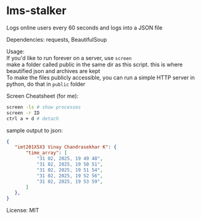 # lms-stalker
Logs online users every 60 seconds and logs into a JSON file

Dependencies:
requests, BeautifulSoup

Usage:  
If you'd like to run forever on a server, use `screen`  
make a folder called public in the same dir as this script. this is where beautified json and archives are kept  
To make the files publicly accessible, you can run a simple HTTP server in python, do that in `public` folder

Screen Cheatsheet (for me):  
``` bash 
screen -ls # show processes  
screen -r ID  
ctrl a + d # detach   
```

sample output to json:
 ``` JSON
{
	"imt201X5X3 Vinay Chandrasekhar K": {
        "time_array": [
            "31 02, 2025, 19 49 48",
            "31 02, 2025, 19 50 51",
            "31 02, 2025, 19 51 54",
            "31 02, 2025, 19 52 56",
            "31 02, 2025, 19 53 59",
        ]
    },
}
 ```

 License: MIT





